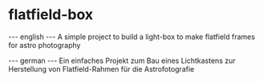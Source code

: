 # flatfield-box
--- english ---
A simple project to build a light-box to make flatfield frames for astro photography

--- german ---
Ein einfaches Projekt zum Bau eines Lichtkastens zur Herstellung von Flatfield-Rahmen für die Astrofotografie
